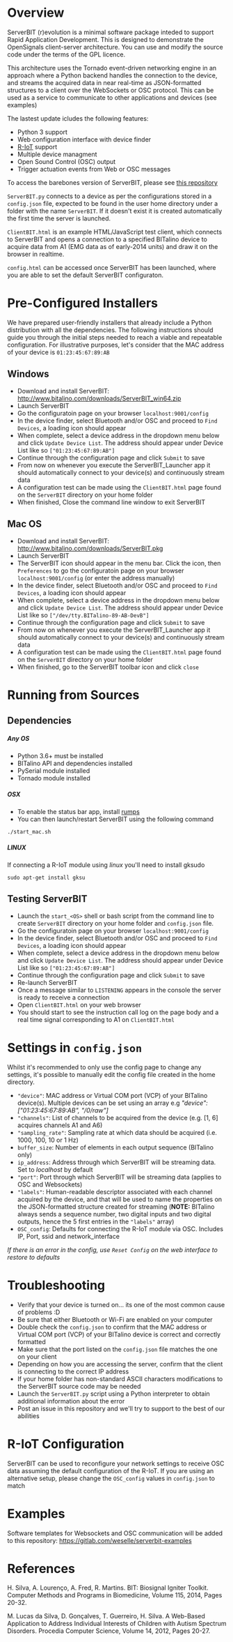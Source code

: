 # Overview

ServerBIT (r)evolution is a minimal software package inteded to support Rapid Application Development. This is designed to demonstrate the OpenSignals client-server architecture. You can use and modify the source code under the terms of the GPL licence.

This architecture uses the Tornado event-driven networking engine in an approach where a Python backend handles the connection to the device, and streams the acquired data in near real-time as JSON-formatted structures to a client over the WebSockets or OSC protocol. This can be used as a service to communicate to other applications and devices (see examples)

The lastest update icludes the following features:

- Python 3 support
- Web configuration interface with device finder
- [R-IoT](http://bitalino.com/en/r-iot-kit) support
- Multiple device managment
- Open Sound Control (OSC) output
- Trigger actuation events from Web or OSC messages

To access the barebones version of ServerBIT, please see [this repository](https://github.com/BITalinoWorld/revolution-python-serverbit)

`ServerBIT.py` connects to a device as per the configurations stored in a `config.json` file, expected to be found in the user home directory under a folder with the name `ServerBIT`. If it doesn't exist it is created automatically the first time the server is launched.

`ClientBIT.html` is an example HTML/JavaScript test client, which connects to ServerBIT and opens a connection to a specified BITalino device to acquire data from A1 (EMG data as of early-2014 units) and draw it on the browser in realtime.

`config.html` can be accessed once ServerBIT has been launched, where you are able to set the default ServerBIT configuraton.

# Pre-Configured Installers

We have prepared user-friendly installers that already include a Python distribution with all the dependencies. The following instructions should guide you through the initial steps needed to reach a viable and repeatable configuration. For illustrative purposes, let's consider that the MAC address of your device is `01:23:45:67:89:AB`

## Windows

- Download and install ServerBIT: http://www.bitalino.com/downloads/ServerBIT_win64.zip
- Launch ServerBIT
- Go the configuratoin page on your browser `localhost:9001/config`
- In the device finder, select Bluetooth and/or OSC and proceed to `Find Devices`, a loading icon should appear
- When complete, select a device address in the dropdown menu below and click `Update Device List`. The address should appear under Device List like so `["01:23:45:67:89:AB"]`
- Continue through the configuration page and click `Submit` to save
- From now on whenever you execute the ServerBIT_Launcher app it should automatically connect to your device(s) and continuously stream data
- A configuration test can be made using the `ClientBIT.html` page found on the `ServerBIT` directory on your home folder
- When finished, Close the command line window to exit ServerBIT

## Mac OS 

- Download and install ServerBIT: http://www.bitalino.com/downloads/ServerBIT.pkg
- Launch ServerBIT
- The ServerBIT icon should appear in the menu bar. Click the icon, then `Preferences` to go the configuratoin page on your browser `localhost:9001/config` (or enter the address manually)
- In the device finder, select Bluetooth and/or OSC and proceed to `Find Devices`, a loading icon should appear
- When complete, select a device address in the dropdown menu below and click `Update Device List`. The address should appear under Device List like so `["/dev/tty.BITalino-89-AB-DevB"]`
- Continue through the configuration page and click `Submit` to save
- From now on whenever you execute the ServerBIT_Launcher app it should automatically connect to your device(s) and continuously stream data
- A configuration test can be made using the `ClientBIT.html` page found on the `ServerBIT` directory on your home folder
- When finished, go to the ServerBIT toolbar icon and  click `close`


# Running from Sources

## Dependencies

#####  Any OS

- Python 3.6+ must be installed
- BITalino API and dependencies installed
- PySerial module installed
- Tornado module installed

#####  OSX

- To enable the status bar app, install [rumps](https://github.com/jaredks/rumps)
- You can then launch/restart ServerBIT using the following command
```
./start_mac.sh
```

#####  LINUX

If connecting a R-IoT module using *linux* you'll need to install gksudo
```
sudo apt-get install gksu
```

## Testing ServerBIT

- Launch the `start_<OS>` shell or bash script from the command line to create `ServerBIT` directory on your home folder and `config.json` file.
- Go the configuratoin page on your browser `localhost:9001/config`
- In the device finder, select Bluetooth and/or OSC and proceed to `Find Devices`, a loading icon should appear
- When complete, select a device address in the dropdown menu below and click `Update Device List`. The address should appear under Device List like so `["01:23:45:67:89:AB"]`
- Continue through the configuration page and click `Submit` to save
- Re-launch ServerBIT
- Once a message similar to `LISTENING` appears in the console the server is ready to receive a connection
- Open `ClientBIT.html` on your web browser
- You should start to see the instruction call log on the page body and a real time signal corresponding to A1 on `ClientBIT.html`


# Settings in `config.json`
Whilst it's recommended to only use the config page to change any settings, it's possible to manually edit the config file created in the home directory.

- `"device"`: MAC address or Virtual COM port (VCP) of your BITalino device(s). Multiple devices can be set using an array e.g *"device": ["01:23:45:67:89:AB", "/0/raw"]*
- `"channels"`: List of channels to be acquired from the device (e.g. [1, 6] acquires channels A1 and A6)
- `"sampling_rate"`: Sampling rate at which data should be acquired (i.e. 1000, 100, 10 or 1 Hz)
- `buffer_size`: Number of elements in each output sequence (BITalino only)
- `ip_address`: Address through which ServerBIT will be streaming data. Set to *localhost* by default
- `"port"`: Port through which ServerBIT will be streaming data (applies to OSC and Websockets)
- `"labels"`: Human-readable descriptor associated with each channel acquired by the device, and that will be used to name the properties on the JSON-formatted structure created for streaming (**NOTE:** BITalino always sends a sequence number, two digital inputs and two digital outputs, hence the 5 first entries in the `"labels"` array)
- `OSC_config`: Defaults for connecting the R-IoT module via OSC. Includes IP, Port, ssid and network_interface

*If there is an error in the config, use `Reset Config` on the web interface to restore to defaults*

# Troubleshooting

- Verify that your device is turned on... its one of the most common cause of problems :D
- Be sure that either Bluetooth or Wi-Fi are enabled on your computer
- Double check the `config.json` to confirm that the MAC address or Virtual COM port (VCP) of your BITalino device is correct and correctly formatted
- Make sure that the port listed on the `config.json` file matches the one on your client
- Depending on how you are accessing the server, confirm that the client is connecting to the correct IP address
- If your home folder has non-standard ASCII characters modifications to the ServerBIT source code may be needed
- Launch the `ServerBIT.py` script using a Python interpreter to obtain additional information about the error
- Post an issue in this repository and we'll try to support to the best of our abilities

# R-IoT Configuration
ServerBIT can be used to reconfigure your network settings to receive OSC data assuming the default configuration of the R-IoT. If you are using an alternative setup, please change the `OSC_config` values in `config.json` to match

# Examples
Software templates for Websockets and OSC communication will be added to this repository:
https://gitlab.com/weselle/serverbit-examples

# References

H. Silva, A. Lourenço, A. Fred, R. Martins. BIT: Biosignal Igniter Toolkit. Computer Methods and Programs in Biomedicine, Volume 115, 2014, Pages 20-32.


M. Lucas da Silva, D. Gonçalves, T. Guerreiro, H. Silva. A Web-Based Application to Address Individual Interests of Children with Autism Spectrum Disorders. Procedia Computer Science, Volume 14, 2012, Pages 20-27.



